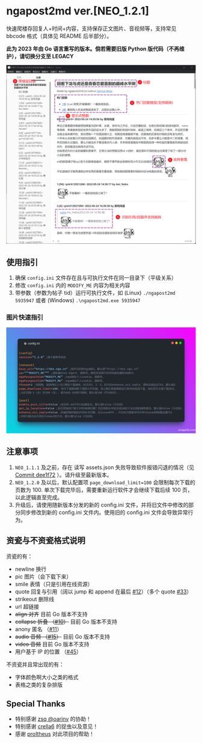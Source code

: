 # ngapost2md ver.[NEO_1.2.1]

快速爬楼存回复人+时间+内容，支持保存正文图片、音视频等，支持常见 bbcode 格式（具体见 README 后半部分）。

**此为 2023 年由 Go 语言重写的版本。倘若需要旧版 Python 版代码（不再维护），请切换分支至 LEGACY**

<img src="README.assets/gen_md_demo.png" width="900px" alt="gen_md_demo">

## 使用指引

1. 确保 `config.ini`  文件存在且与可执行文件在同一目录下（平级关系）
2. 修改 `config.ini`  内的 `MODIFY_ME` 内容为相关内容
3. 带参数（参数为帖子 tid）运行可执行文件，如 (Linux) `./ngapost2md 5935947` 或者 (Windows) `.\ngapost2md.exe 5935947`

### 图片快速指引

<img src="README.assets/edit_config_ini.png" width="900px" alt="修改config.ini">

## 注意事项

1. `NEO_1.1.1` 及之前，存在 读写 assets.json 失败导致软件报错闪退的情况（见 [Commit dee1f72](https://github.com/ludoux/ngapost2md/commit/dee1f72) ）。请升级至最新版本。
2. `NEO_1.2.0` 及以后，默认配置项 `page_download_limit=100` 会限制每次下载的页数为 100. 单次下载完毕后，需要重新运行软件才会继续下载后续 100 页，以此逻辑直至完成。
3. 升级后，请使用随新版本分发的新的 config.ini 文件，并将旧文件中修改的部分同步修改到新的 config.ini 文件内。使用旧的 config.ini 文件会导致异常行为。

## 资瓷与不资瓷格式说明

资瓷的有：

- newline 换行
- pic 图片（会下载下来）
- smile 表情（只是引用在线资源）
- quote 回复与引用（阔以 jump 和 append 在最后 [#12](https://github.com/ludoux/ngapost2md/issues/12)）（多个 quote [#33](https://github.com/ludoux/ngapost2md/issues/33)）
- strikeout 删除线
- url 超链接
- ~~align 对齐~~ 目前 Go 版本不支持
- ~~collapse 折叠 （[#10](https://github.com/ludoux/ngapost2md/issues/10)）~~ 目前 Go 版本不支持
- anony 匿名 （[#11](https://github.com/ludoux/ngapost2md/issues/11)）
- ~~audio 音频 （[#15](https://github.com/ludoux/ngapost2md/issues/15)）~~ 目前 Go 版本不支持
- ~~video 音频~~ 目前 Go 版本不支持
- 用户基于 IP 的位置 （[#45](https://github.com/ludoux/ngapost2md/pull/45)）

不资瓷并且常出现的有：

- 字体颜色啊大小之类的格式
- 表格之类的复杂排版

## Special Thanks

- 特别感谢 [zsq @oarinv](https://github.com/oarinv) 的协助！
- 特别感谢 [crella6](https://github.com/crella6) 的捉虫以及意见！
- 感谢 [proItheus](https://github.com/proItheus) 对此项目的帮助！
